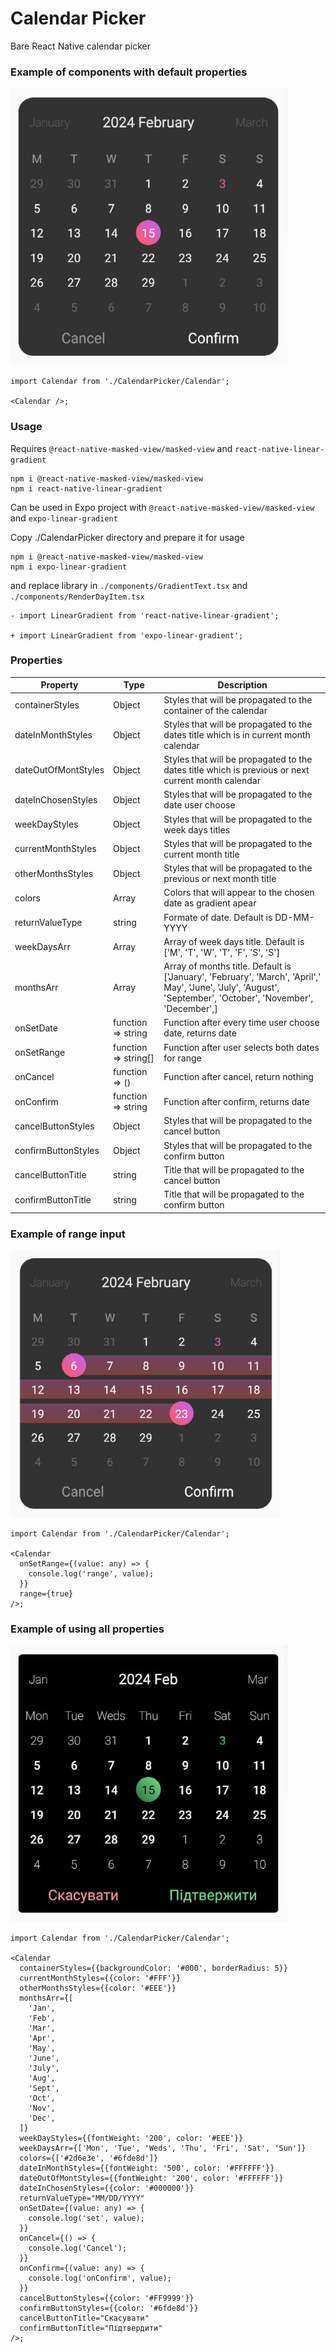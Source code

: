 # Calendar Picker

Bare React Native calendar picker

### Example of components with default properties

![example](./screenshots/example1.jpg)

```tsx
import Calendar from './CalendarPicker/Calendar';

<Calendar />;
```

### Usage

Requires `@react-native-masked-view/masked-view` and `react-native-linear-gradient`

```
npm i @react-native-masked-view/masked-view
npm i react-native-linear-gradient
```

Can be used in Expo project with `@react-native-masked-view/masked-view` and `expo-linear-gradient`

Copy ./CalendarPicker directory and prepare it for usage

```
npm i @react-native-masked-view/masked-view
npm i expo-linear-gradient
```

and replace library in `./components/GradientText.tsx` and `./components/RenderDayItem.tsx`

```
- import LinearGradient from 'react-native-linear-gradient';

+ import LinearGradient from 'expo-linear-gradient';
```

### Properties

| Property            | Type                 | Description                                                                                                                                                   |
| ------------------- | -------------------- | ------------------------------------------------------------------------------------------------------------------------------------------------------------- |
| containerStyles     | Object               | Styles that will be propagated to the container of the calendar                                                                                               |
| dateInMonthStyles   | Object               | Styles that will be propagated to the dates title which is in current month calendar                                                                          |
| dateOutOfMontStyles | Object               | Styles that will be propagated to the dates title which is previous or next current month calendar                                                            |
| dateInChosenStyles  | Object               | Styles that will be propagated to the date user choose                                                                                                        |
| weekDayStyles       | Object               | Styles that will be propagated to the week days titles                                                                                                        |
| currentMonthStyles  | Object               | Styles that will be propagated to the current month title                                                                                                     |
| otherMonthsStyles   | Object               | Styles that will be propagated to the previous or next month title                                                                                            |
| colors              | Array                | Colors that will appear to the chosen date as gradient apear                                                                                                  |
| returnValueType     | string               | Formate of date. Default is DD-MM-YYYY                                                                                                                        |
| weekDaysArr         | Array                | Array of week days title. Default is ['M', 'T', 'W', 'T', 'F', 'S', 'S']                                                                                      |
| monthsArr           | Array                | Array of months title. Default is ['January', 'February', 'March', 'April',' May', 'June', 'July', 'August', 'September', 'October', 'November', 'December',] |
| onSetDate           | function => string   | Function after every time user choose date, returns date                                                                                                      |
| onSetRange          | function => string[] | Function after user selects both dates for range                                                                                                              |
| onCancel            | function => ()       | Function after cancel, return nothing                                                                                                                         |
| onConfirm           | function => string   | Function after confirm, returns date                                                                                                                          |
| cancelButtonStyles  | Object               | Styles that will be propagated to the cancel button                                                                                                           |
| confirmButtonStyles | Object               | Styles that will be propagated to the confirm button                                                                                                          |
| cancelButtonTitle   | string               | Title that will be propagated to the cancel button                                                                                                            |
| confirmButtonTitle  | string               | Title that will be propagated to the confirm button                                                                                                           |

### Example of range input

![example](./screenshots/example3.jpg)

```tsx
import Calendar from './CalendarPicker/Calendar';

<Calendar
  onSetRange={(value: any) => {
    console.log('range', value);
  }}
  range={true}
/>;
```

### Example of using all properties

![example](./screenshots/example2.jpg)

```tsx
import Calendar from './CalendarPicker/Calendar';

<Calendar
  containerStyles={{backgroundColor: '#000', borderRadius: 5}}
  currentMonthStyles={{color: '#FFF'}}
  otherMonthsStyles={{color: '#EEE'}}
  monthsArr={[
    'Jan',
    'Feb',
    'Mar',
    'Apr',
    'May',
    'June',
    'July',
    'Aug',
    'Sept',
    'Oct',
    'Nov',
    'Dec',
  ]}
  weekDayStyles={{fontWeight: '200', color: '#EEE'}}
  weekDaysArr={['Mon', 'Tue', 'Weds', 'Thu', 'Fri', 'Sat', 'Sun']}
  colors={['#2d6e3e', '#6fde8d']}
  dateInMonthStyles={{fontWeight: '500', color: '#FFFFFF'}}
  dateOutOfMontStyles={{fontWeight: '200', color: '#FFFFFF'}}
  dateInChosenStyles={{color: '#000000'}}
  returnValueType="MM/DD/YYYY"
  onSetDate={(value: any) => {
    console.log('set', value);
  }}
  onCancel={() => {
    console.log('Cancel');
  }}
  onConfirm={(value: any) => {
    console.log('onConfirm', value);
  }}
  cancelButtonStyles={{color: '#FF9999'}}
  confirmButtonStyles={{color: '#6fde8d'}}
  cancelButtonTitle="Скасувати"
  confirmButtonTitle="Підтвердити"
/>;
```
